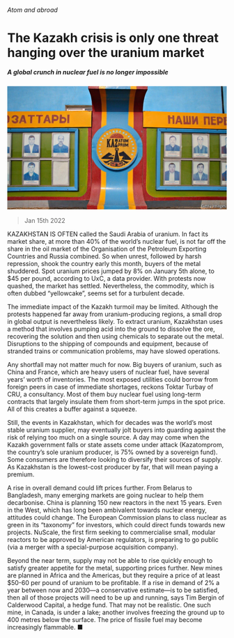 ###### Atom and abroad

# The Kazakh crisis is only one threat hanging over the uranium market 

##### A global crunch in nuclear fuel is no longer impossible 

![image](images/20220115_fnp503.jpg) 

> Jan 15th 2022 

KAZAKHSTAN IS OFTEN called the Saudi Arabia of uranium. In fact its market share, at more than 40% of the world’s nuclear fuel, is not far off the share in the oil market of the Organisation of the Petroleum Exporting Countries and Russia combined. So when unrest, followed by harsh repression, shook the country early this month, buyers of the metal shuddered. Spot uranium prices jumped by 8% on January 5th alone, to $45 per pound, according to UxC, a data provider. With protests now quashed, the market has settled. Nevertheless, the commodity, which is often dubbed “yellowcake”, seems set for a turbulent decade.

The immediate impact of the Kazakh turmoil may be limited. Although the protests happened far away from uranium-producing regions, a small drop in global output is nevertheless likely. To extract uranium, Kazakhstan uses a method that involves pumping acid into the ground to dissolve the ore, recovering the solution and then using chemicals to separate out the metal. Disruptions to the shipping of compounds and equipment, because of stranded trains or communication problems, may have slowed operations.


Any shortfall may not matter much for now. Big buyers of uranium, such as China and France, which are heavy users of nuclear fuel, have several years’ worth of inventories. The most exposed utilities could borrow from foreign peers in case of immediate shortages, reckons Toktar Turbay of CRU, a consultancy. Most of them buy nuclear fuel using long-term contracts that largely insulate them from short-term jumps in the spot price. All of this creates a buffer against a squeeze.

Still, the events in Kazakhstan, which for decades was the world’s most stable uranium supplier, may eventually jolt buyers into guarding against the risk of relying too much on a single source. A day may come when the Kazakh government falls or state assets come under attack (Kazatomprom, the country’s sole uranium producer, is 75% owned by a sovereign fund). Some consumers are therefore looking to diversify their sources of supply. As Kazakhstan is the lowest-cost producer by far, that will mean paying a premium.

A rise in overall demand could lift prices further. From Belarus to Bangladesh, many emerging markets are going nuclear to help them decarbonise. China is planning 150 new reactors in the next 15 years. Even in the West, which has long been ambivalent towards nuclear energy, attitudes could change. The European Commission plans to class nuclear as green in its “taxonomy” for investors, which could direct funds towards new projects. NuScale, the first firm seeking to commercialise small, modular reactors to be approved by American regulators, is preparing to go public (via a merger with a special-purpose acquisition company).

Beyond the near term, supply may not be able to rise quickly enough to satisfy greater appetite for the metal, supporting prices further. New mines are planned in Africa and the Americas, but they require a price of at least $50-60 per pound of uranium to be profitable. If a rise in demand of 2% a year between now and 2030—a conservative estimate—is to be satisfied, then all of those projects will need to be up and running, says Tim Bergin of Calderwood Capital, a hedge fund. That may not be realistic. One such mine, in Canada, is under a lake; another involves freezing the ground up to 400 metres below the surface. The price of fissile fuel may become increasingly flammable. ■


